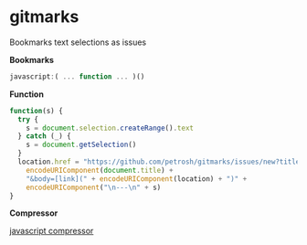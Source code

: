 # gitmarks
Bookmarks text selections as issues

**Bookmarks**

```js
javascript:( ... function ... )()
```

**Function**

```js
function(s) {
  try {
    s = document.selection.createRange().text
  } catch (_) {
    s = document.getSelection()
  }
  location.href = "https://github.com/petrosh/gitmarks/issues/new?title=" + 
    encodeURIComponent(document.title) +
    "&body=[link](" + encodeURIComponent(location) + ")" +
    encodeURIComponent("\n---\n" + s)
}
```

**Compressor**

[javascript compressor](http://javascriptcompressor.com/)

